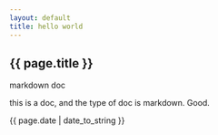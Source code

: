 ```yaml
---
layout: default
title: hello world
---
```


<h2>{{ page.title }}</h2>

<p>markdown doc</p>
this is a doc, and the type of doc is markdown.
Good.

<p>{{ page.date | date_to_string }}</p>
